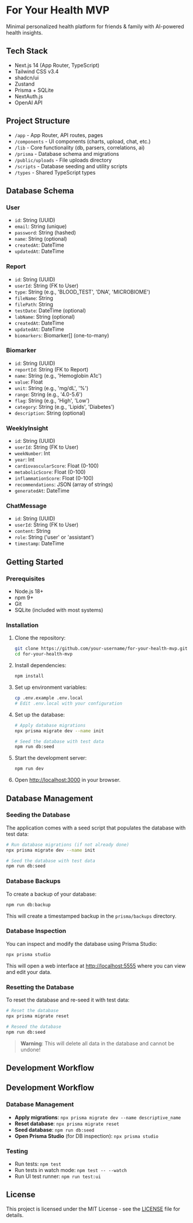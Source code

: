 # For Your Health MVP

Minimal personalized health platform for friends & family with AI-powered health insights.

## Tech Stack
- Next.js 14 (App Router, TypeScript)
- Tailwind CSS v3.4
- shadcn/ui
- Zustand
- Prisma + SQLite
- NextAuth.js
- OpenAI API

## Project Structure
- `/app` - App Router, API routes, pages
- `/components` - UI components (charts, upload, chat, etc.)
- `/lib` - Core functionality (db, parsers, correlations, ai)
- `/prisma` - Database schema and migrations
- `/public/uploads` - File uploads directory
- `/scripts` - Database seeding and utility scripts
- `/types` - Shared TypeScript types

## Database Schema

### User
- `id`: String (UUID)
- `email`: String (unique)
- `password`: String (hashed)
- `name`: String (optional)
- `createdAt`: DateTime
- `updatedAt`: DateTime

### Report
- `id`: String (UUID)
- `userId`: String (FK to User)
- `type`: String (e.g., 'BLOOD_TEST', 'DNA', 'MICROBIOME')
- `fileName`: String
- `filePath`: String
- `testDate`: DateTime (optional)
- `labName`: String (optional)
- `createdAt`: DateTime
- `updatedAt`: DateTime
- `biomarkers`: Biomarker[] (one-to-many)

### Biomarker
- `id`: String (UUID)
- `reportId`: String (FK to Report)
- `name`: String (e.g., 'Hemoglobin A1c')
- `value`: Float
- `unit`: String (e.g., 'mg/dL', '%')
- `range`: String (e.g., '4.0-5.6')
- `flag`: String (e.g., 'High', 'Low')
- `category`: String (e.g., 'Lipids', 'Diabetes')
- `description`: String (optional)

### WeeklyInsight
- `id`: String (UUID)
- `userId`: String (FK to User)
- `weekNumber`: Int
- `year`: Int
- `cardiovascularScore`: Float (0-100)
- `metabolicScore`: Float (0-100)
- `inflammationScore`: Float (0-100)
- `recommendations`: JSON (array of strings)
- `generatedAt`: DateTime

### ChatMessage
- `id`: String (UUID)
- `userId`: String (FK to User)
- `content`: String
- `role`: String ('user' or 'assistant')
- `timestamp`: DateTime

## Getting Started

### Prerequisites
- Node.js 18+
- npm 9+
- Git
- SQLite (included with most systems)

### Installation

1. Clone the repository:
   ```bash
   git clone https://github.com/your-username/for-your-health-mvp.git
   cd for-your-health-mvp
   ```

2. Install dependencies:
   ```bash
   npm install
   ```

3. Set up environment variables:
   ```bash
   cp .env.example .env.local
   # Edit .env.local with your configuration
   ```

4. Set up the database:
   ```bash
   # Apply database migrations
   npx prisma migrate dev --name init
   
   # Seed the database with test data
   npm run db:seed
   ```

5. Start the development server:
   ```bash
   npm run dev
   ```

6. Open [http://localhost:3000](http://localhost:3000) in your browser.

## Database Management

### Seeding the Database

The application comes with a seed script that populates the database with test data:

```bash
# Run database migrations (if not already done)
npx prisma migrate dev --name init

# Seed the database with test data
npm run db:seed
```

### Database Backups

To create a backup of your database:

```bash
npm run db:backup
```

This will create a timestamped backup in the `prisma/backups` directory.

### Database Inspection

You can inspect and modify the database using Prisma Studio:

```bash
npx prisma studio
```

This will open a web interface at [http://localhost:5555](http://localhost:5555) where you can view and edit your data.

### Resetting the Database

To reset the database and re-seed it with test data:

```bash
# Reset the database
npx prisma migrate reset

# Reseed the database
npm run db:seed
```

> **Warning**: This will delete all data in the database and cannot be undone!

## Development Workflow

## Development Workflow

### Database Management

- **Apply migrations**: `npx prisma migrate dev --name descriptive_name`
- **Reset database**: `npx prisma migrate reset`
- **Seed database**: `npm run db:seed`
- **Open Prisma Studio** (for DB inspection): `npx prisma studio`

### Testing

- Run tests: `npm test`
- Run tests in watch mode: `npm test -- --watch`
- Run UI test runner: `npm run test:ui`

## License

This project is licensed under the MIT License - see the [LICENSE](LICENSE) file for details.

